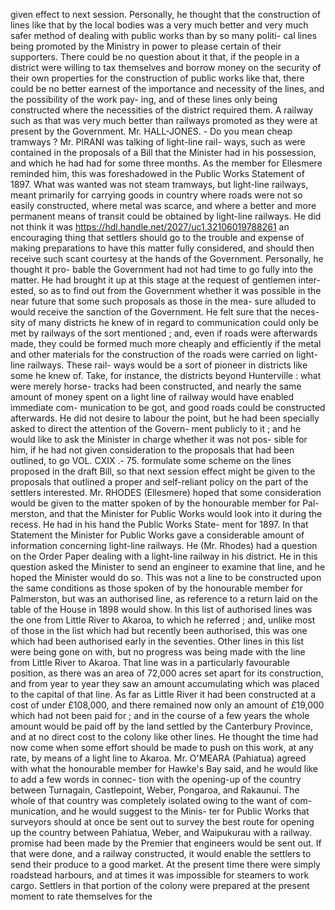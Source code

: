 given effect to next session. Personally, he thought that the construction of lines like that by the local bodies was a very much better and very much safer method of dealing with public works than by so many politi- cal lines being promoted by the Ministry in power to please certain of their supporters. There could be no question about it that, if the people in a district were willing to tax themselves and borrow money on the security of their own properties for the construction of public works like that, there could be no better earnest of the importance and necessity of the lines, and the possibility of the work pay- ing, and of these lines only being constructed where the necessities of the district required them. A railway such as that was very much better than railways promoted as they were at present by the Government. Mr. HALL-JONES. - Do you mean cheap tramways ? Mr. PIRANI was talking of light-line rail- ways, such as were contained in the proposals of a Bill that the Minister had in his possession, and which he had had for some three months. As the member for Ellesmere reminded him, this was foreshadowed in the Public Works Statement of 1897. What was wanted was not steam tramways, but light-line railways, meant primarily for carrying goods in country where roads were not so easily constructed, where metal was scarce, and where a better and more permanent means of transit could be obtained by light-line railways. He did not think it was https://hdl.handle.net/2027/uc1.32106019788261 an encouraging thing that settlers should go to the trouble and expense of making preparations to have this matter fully considered, and should then receive such scant courtesy at the hands of the Government. Personally, he thought it pro- bable the Government had not had time to go fully into the matter. He had brought it up at this stage at the request of gentlemen inter- ested, so as to find out from the Government whether it was possible in the near future that some such proposals as those in the mea- sure alluded to would receive the sanction of the Government. He felt sure that the neces- sity of many districts he knew of in regard to communication could only be met by railways of the sort mentioned ; and, even if roads were afterwards made, they could be formed much more cheaply and efficiently if the metal and other materials for the construction of the roads were carried on light-line railways. These rail- ways would be a sort of pioneer in districts like some he knew of. Take, for instance, the districts beyond Hunterville : what were merely horse- tracks had been constructed, and nearly the same amount of money spent on a light line of railway would have enabled immediate com- munication to be got, and good roads could be constructed afterwards. He did not desire to labour the point, but he had been specially asked to direct the attention of the Govern- ment publicly to it ; and he would like to ask the Minister in charge whether it was not pos- sible for him, if he had not given consideration to the proposals that had been outlined, to go VOL. CXIX .- 75. formulate some scheme on the lines proposed in the draft Bill, so that next session effect might be given to the proposals that outlined a proper and self-reliant policy on the part of the settlers interested. Mr. RHODES (Ellesmere) hoped that some consideration would be given to the matter spoken of by the honourable member for Pal- merston, and that the Minister for Public Works would look into it during the recess. He had in his hand the Public Works State- ment for 1897. In that Statement the Minister for Public Works gave a considerable amount of information concerning light-line railways. He (Mr. Rhodes) had a question on the Order Paper dealing with a light-line railway in his district. He in this question asked the Minister to send an engineer to examine that line, and he hoped the Minister would do so. This was not a line to be constructed upon the same conditions as those spoken of by the honourable member for Palmerston, but was an authorised line, as reference to a return laid on the table of the House in 1898 would show. In this list of authorised lines was the one from Little River to Akaroa, to which he referred ; and, unlike most of those in the list which had but recently been authorised, this was one which had been authorised early in the seventies. Other lines in this list were being gone on with, but no progress was being made with the line from Little River to Akaroa. That line was in a particularly favourable position, as there was an area of 72,000 acres set apart for its construction, and from year to year they saw an amount accumulating which was placed to the capital of that line. As far as Little River it had been constructed at a cost of under £108,000, and there remained now only an amount of £19,000 which had not been paid for ; and in the course of a few years the whole amount would be paid off by the land settled by the Canterbury Province, and at no direct cost to the colony like other lines. He thought the time had now come when some effort should be made to push on this work, at any rate, by means of a light line to Akaroa. Mr. O'MEARA (Pahiatua) agreed with what the honourable member for Hawke's Bay said, and he would like to add a few words in connec- tion with the opening-up of the country between Turnagain, Castlepoint, Weber, Pongaroa, and Rakaunui. The whole of that country was completely isolated owing to the want of com- munication, and he would suggest to the Minis- ter for Public Works that surveyors should at once be sent out to survey the best route for opening up the country between Pahiatua, Weber, and Waipukurau with a railway. promise had been made by the Premier that engineers would be sent out. If that were done, and a railway constructed, it would enable the settlers to send their produce to a good market. At the present time there were simply roadstead harbours, and at times it was impossible for steamers to work cargo. Settlers in that portion of the colony were prepared at the present moment to rate themselves for the 